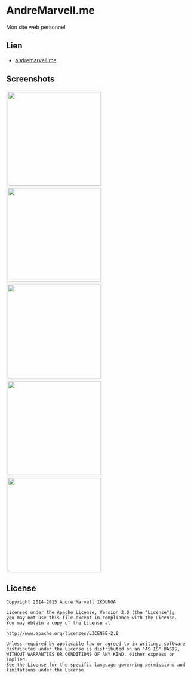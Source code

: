AndreMarvell.me
========================
Mon site web personnel

## Lien

* [andremarvell.me](http://andremarvell.me)

## Screenshots

<img src="https://s-media-cache-ak0.pinimg.com/736x/c2/af/15/c2af159508289784a7685291e4a2e742.jpg" height="250px" style="border : solid whitesmoke 4px">&nbsp;&nbsp;&nbsp;
<img src="https://s-media-cache-ak0.pinimg.com/736x/5a/d5/9d/5ad59d0a5d1dc9c8a5c636a9b32f9e79.jpg" height="250px" style="border : solid whitesmoke 4px">&nbsp;&nbsp;&nbsp;
<img src="https://s-media-cache-ak0.pinimg.com/736x/49/4d/9b/494d9b810fa61bc8fa4b1504b22431b6.jpg" height="250px" style="border : solid whitesmoke 4px">&nbsp;&nbsp;&nbsp;
<img src="https://s-media-cache-ak0.pinimg.com/736x/6e/fe/6c/6efe6c328146afc77bb5ca886f749007.jpg" height="250px" style="border : solid whitesmoke 4px">&nbsp;&nbsp;&nbsp;
<img src="https://s-media-cache-ak0.pinimg.com/736x/31/c0/75/31c075c5c63c102f1eda72cd3fabe409.jpg" height="250px" style="border : solid whitesmoke 4px">&nbsp;&nbsp;&nbsp;



## License

    Copyright 2014-2015 André Marvell IKOUNGA
    
    Licensed under the Apache License, Version 2.0 (the "License");
    you may not use this file except in compliance with the License.
    You may obtain a copy of the License at
    
    http://www.apache.org/licenses/LICENSE-2.0
    
    Unless required by applicable law or agreed to in writing, software
    distributed under the License is distributed on an "AS IS" BASIS,
    WITHOUT WARRANTIES OR CONDITIONS OF ANY KIND, either express or implied.
    See the License for the specific language governing permissions and
    limitations under the License.
